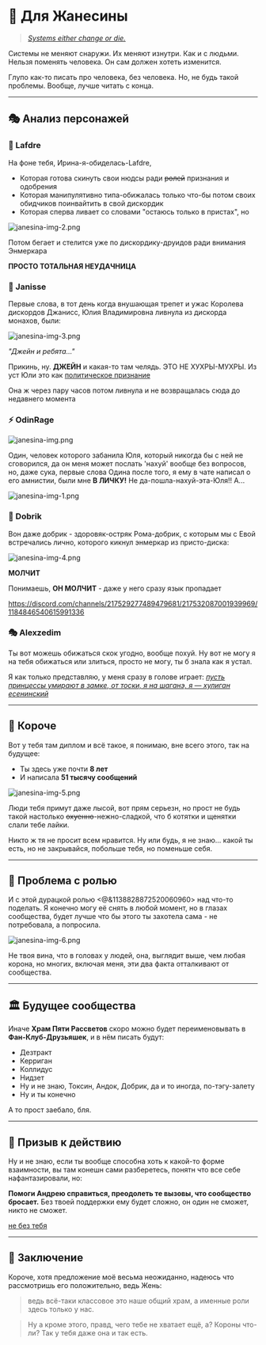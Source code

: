 # 💌 Для Жанесины

> *[Systems either change or die.](https://youtu.be/iKl0F640914?t=129)*

Системы не меняют снаружи. Их меняют изнутри. Как и с людьми. Нельзя поменять человека. Он сам должен хотеть изменится.

Глупо как-то писать про человека, без человека. Но, не будь такой проблемы.
Вообще, лучше читать с конца.

---

## 🎭 Анализ персонажей

### 👑 Lafdre
На фоне тебя, Ирина-я-обиделась-Lafdre,
- Которая готова скинуть свои нюдсы ради ~~ролей~~ признания и одобрения
- Которая манипулятивно типа-обижалась только что-бы потом своих обидчиков поинвайтить в свой дискордик
- Которая сперва ливает со словами "остаюсь только в пристах", но

![janesina-img-2.png](../../../images/assets/janesina-img-2.png)

Потом бегает и стелится уже по дискордику-друидов ради внимания Энмеркара

**ПРОСТО ТОТАЛЬНАЯ НЕУДАЧНИЦА**

### 👸 Janisse
Первые слова, в тот день когда внушающая трепет и ужас Королева дискордов Джанисс, Юлия Владимировна ливнула из дискорда монахов, были:

![janesina-img-3.png](../../../images/assets/janesina-img-3.png)

*"Джейн и ребята..."*

Прикинь, ну. **ДЖЕЙН** и какая-то там челядь.
ЭТО НЕ ХУХРЫ-МУХРЫ. Из уст Юли это как [политическое признание](https://ru.wikipedia.org/wiki/Международно-правовое_признание)

Она ж через пару часов потом ливнула и не возвращалась сюда до недавнего момента

### ⚡ OdinRage
![janesina-img.png](../../../images/assets/janesina-img.png)

Один, человек которого забанила Юля, который никогда бы с ней не сговорился, да он меня может послать 'нахуй' вообще без вопросов, но, даже сука, первые слова Одина после того, я ему в чате написал о его амнистии, были мне **В ЛИЧКУ!** Не да-пошла-нахуй-эта-Юля!! А...

![janesina-img-1.png](../../../images/assets/janesina-img-1.png)

### 🤡 Dobrik
Вон даже добрик - здоровяк-остряк Рома-добрик, с которым мы с Евой встречались лично, которого кикнул энмеркар из присто-диска:

![janesina-img-4.png](../../../images/assets/janesina-img-4.png)

**МОЛЧИТ**

Понимаешь, **ОН МОЛЧИТ** - даже у него сразу язык пропадает

https://discord.com/channels/217529277489479681/217532087001939969/1184846540615991336

### 🎭 Alexzedim
Ты вот можешь обижаться скок угодно, вообще похуй. Ну вот не могу я на тебя обижаться или злиться, просто не могу, ты б знала как я устал.

Я как только представляю, у меня сразу в голове играет:
*[пусть принцессы умирают в замке, от тоски, я на шаганэ, я — хулиган есенинский](https://www.youtube.com/watch?v=b5YGwF0eVuA)*

---

## 💭 Короче

Вот у тебя там диплом и всё такое, я понимаю, вне всего этого, так на будущее:
- Ты здесь уже почти **8 лет**
- И написала **51 тысячу сообщений**

![janesina-img-5.png](../../../images/assets/janesina-img-5.png)

Люди тебя примут даже лысой, вот прям серьезн, но прост не будь такой настолько ~~охуенно~~-нежно-сладкой, что б котятки и щенятки слали тебе лайки.

Никто ж тя не просит всем нравится. Ну или будь, я не знаю... какой ты есть, но не закрывайся, побольше тебя, но поменьше себя.

---

## 👑 Проблема с ролью

И с этой дурацкой ролью <@&1138828872520060960> над что-то поделать. Я конечно могу её снять в любой момент, но в глазах сообщества, будет лучше что бы этого ты захотела сама - не потребовала, а попросила.

![janesina-img-6.png](../../../images/assets/janesina-img-6.png)

Не твоя вина, что в головах у людей, она, выглядит выше, чем любая корона, но многих, включая меня, эти два факта отталкивают от сообщества.

---

## 🏛️ Будущее сообщества

Иначе **Храм Пяти Рассветов** скоро можно будет переименовывать в **Фан-Клуб-Друзьяшек**, и в нём писать будут:
- Дезтракт
- Керриган  
- Коллидус
- Нидзет
- Ну и не знаю, Токсин, Андок, Добрик, да и то иногда, по-тэгу-залету
- Ну и ты конечно

А то прост заебало, бля.

---

## 🤝 Призыв к действию

Ну и не знаю, если ты вообще способна хоть к какой-то форме взаимности, вы там конешн сами разберетесь, понятн что все себе нафантазировали, но:

**Помоги Андрею справиться, преодолеть те вызовы, что сообщество бросает.** Без твоей поддержки ему будет сложно, он один не сможет, никто не сможет.

[не без тебя](https://youtu.be/LKZ7ygLTR0g?t=157)

---

## 💝 Заключение

Короче, хотя предложение моё весьма неожиданно, надеюсь что рассмотришь его положительно, ведь Жень:

> ведь всё-таки классовое это наше общий храм, а именные роли здесь только у нас.

>  Ну а кроме этого, правд, чего тебе не хватает ещё, а? Короны что-ли? Так у тебя даже она и так есть.


